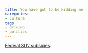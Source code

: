 ```yaml
---
title: You have got to be kidding me
categories:
- culture
tags:
- driving
- politics
---
```


[Federal SUV subsidies][1].

   [1]: http://seattlepi.nwsource.com/opinion/122382_suv19.html
